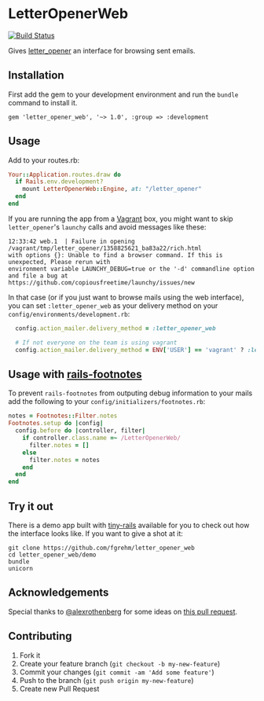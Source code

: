 # LetterOpenerWeb

[![Build Status](https://travis-ci.org/fgrehm/letter_opener_web.png?branch=master)](https://travis-ci.org/fgrehm/letter_opener_web)

Gives [letter_opener](https://github.com/ryanb/letter_opener) an interface for
browsing sent emails.

## Installation

First add the gem to your development environment and run the `bundle` command to install it.

    gem 'letter_opener_web', '~> 1.0', :group => :development

## Usage

Add to your routes.rb:

```ruby
Your::Application.routes.draw do
  if Rails.env.development?
    mount LetterOpenerWeb::Engine, at: "/letter_opener"
  end
end
```

If you are running the app from a [Vagrant](http://vagrantup.com) box, you
might want to skip `letter_opener`'s `launchy` calls and avoid messages like these:

```terminal
12:33:42 web.1  | Failure in opening /vagrant/tmp/letter_opener/1358825621_ba83a22/rich.html
with options {}: Unable to find a browser command. If this is unexpected, Please rerun with
environment variable LAUNCHY_DEBUG=true or the '-d' commandline option and file a bug at
https://github.com/copiousfreetime/launchy/issues/new
```

In that case (or if you just want to browse mails using the web interface), you
can set `:letter_opener_web` as your delivery method on your
`config/environments/development.rb`:

```ruby
  config.action_mailer.delivery_method = :letter_opener_web

  # If not everyone on the team is using vagrant
  config.action_mailer.delivery_method = ENV['USER'] == 'vagrant' ? :letter_opener_web : :letter_opener
```

## Usage with [rails-footnotes](https://github.com/josevalim/rails-footnotes)

To prevent `rails-footnotes` from outputing debug information to your mails add
the following to your `config/initializers/footnotes.rb`:

```ruby
notes = Footnotes::Filter.notes
Footnotes.setup do |config|
  config.before do |controller, filter|
    if controller.class.name =~ /LetterOpenerWeb/
      filter.notes = []
    else
      filter.notes = notes
    end
  end
end
```

## Try it out

There is a demo app built with [tiny-rails](https://github.com/fgrehm/tiny-rails)
available for you to check out how the interface looks like. If you want to give
a shot at it:

```terminal
git clone https://github.com/fgrehm/letter_opener_web
cd letter_opener_web/demo
bundle
unicorn
```

## Acknowledgements

Special thanks to [@alexrothenberg](https://github.com/alexrothenberg) for some
ideas on [this pull request](https://github.com/ryanb/letter_opener/pull/12).

## Contributing

1. Fork it
2. Create your feature branch (`git checkout -b my-new-feature`)
3. Commit your changes (`git commit -am 'Add some feature'`)
4. Push to the branch (`git push origin my-new-feature`)
5. Create new Pull Request
